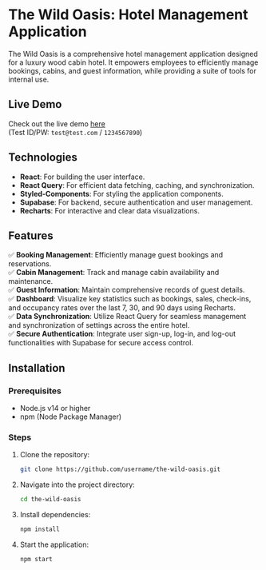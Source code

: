 # The Wild Oasis: Hotel Management Application

The Wild Oasis is a comprehensive hotel management application designed for a luxury wood cabin hotel. It empowers employees to efficiently manage bookings, cabins, and guest information, while providing a suite of tools for internal use. 

## Live Demo

Check out the live demo [here](https://the-wild-oasis-employees.netlify.app/login)  
(Test ID/PW: `test@test.com` / `1234567890`)

## Technologies

- **React**: For building the user interface.
- **React Query**: For efficient data fetching, caching, and synchronization.
- **Styled-Components**: For styling the application components.
- **Supabase**: For backend, secure authentication and user management.
- **Recharts**: For interactive and clear data visualizations.

## Features

✅ **Booking Management**: Efficiently manage guest bookings and reservations.  
✅ **Cabin Management**: Track and manage cabin availability and maintenance.  
✅ **Guest Information**: Maintain comprehensive records of guest details.  
✅ **Dashboard**: Visualize key statistics such as bookings, sales, check-ins, and occupancy rates over the last 7, 30, and 90 days using Recharts.  
✅ **Data Synchronization**: Utilize React Query for seamless management and synchronization of settings across the entire hotel.  
✅ **Secure Authentication**: Integrate user sign-up, log-in, and log-out functionalities with Supabase for secure access control.  

## Installation

### Prerequisites
- Node.js v14 or higher
- npm (Node Package Manager)

### Steps
1. Clone the repository:
   ```bash
   git clone https://github.com/username/the-wild-oasis.git
   ```
2. Navigate into the project directory:
   ```bash
   cd the-wild-oasis
   ```
3. Install dependencies:
   ```bash
   npm install
   ```
4. Start the application:
   ```bash
   npm start
   ```
